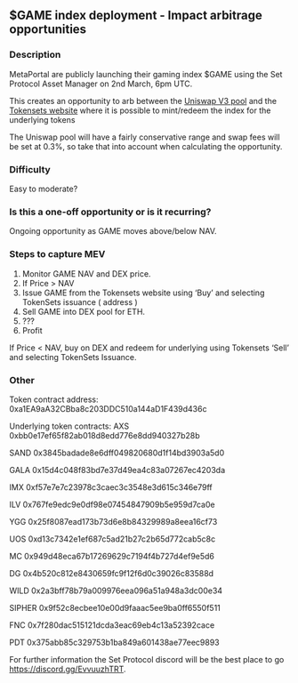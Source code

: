 ## $GAME index deployment - Impact arbitrage opportunities

### Description

MetaPortal are publicly launching their gaming index $GAME using the Set Protocol Asset Manager on 2nd March, 6pm UTC.

This creates an opportunity to arb between the [Uniswap V3 pool](https://info.uniswap.org/#/pools/0xb88abf1a4e06b43b86cc6b060424c74fe1d3e323) and the [Tokensets website](https://www.tokensets.com/v2/set/0xa1EA9aA32CBba8c203DDC510a144aD1F439d436c) where it is possible to mint/redeem the index for the underlying tokens

The Uniswap pool will have a fairly conservative range and swap fees will be set at 0.3%, so take that into account when calculating the opportunity.

### Difficulty

Easy to moderate?

### Is this a one-off opportunity or is it recurring?

Ongoing opportunity as GAME moves above/below NAV.

### Steps to capture MEV

1. Monitor GAME NAV and DEX price.
2. If Price > NAV 
3. Issue GAME from the Tokensets website using ‘Buy’ and selecting TokenSets issuance ( address ) 
4. Sell GAME into DEX pool for ETH.
5. ???
6. Profit

If Price < NAV, buy on DEX and redeem for underlying using Tokensets ‘Sell’ and selecting TokenSets Issuance.

### Other

Token contract address: 0xa1EA9aA32CBba8c203DDC510a144aD1F439d436c

Underlying token contracts:
AXS 0xbb0e17ef65f82ab018d8edd776e8dd940327b28b

SAND 0x3845badade8e6dff049820680d1f14bd3903a5d0

GALA 0x15d4c048f83bd7e37d49ea4c83a07267ec4203da

IMX 0xf57e7e7c23978c3caec3c3548e3d615c346e79ff

ILV 0x767fe9edc9e0df98e07454847909b5e959d7ca0e

YGG 0x25f8087ead173b73d6e8b84329989a8eea16cf73

UOS 0xd13c7342e1ef687c5ad21b27c2b65d772cab5c8c

MC 0x949d48eca67b17269629c7194f4b727d4ef9e5d6

DG 0x4b520c812e8430659fc9f12f6d0c39026c83588d

WILD 0x2a3bff78b79a009976eea096a51a948a3dc00e34

SIPHER 0x9f52c8ecbee10e00d9faaac5ee9ba0ff6550f511

FNC 0x7f280dac515121dcda3eac69eb4c13a52392cace

PDT 0x375abb85c329753b1ba849a601438ae77eec9893

For further information the Set Protocol discord will be the best place to go https://discord.gg/EvvuuzhTRT.
